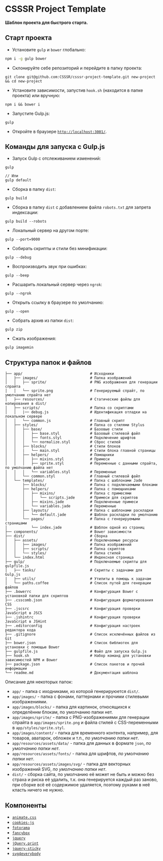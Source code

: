 # CSSSR Project Template
**Шаблон проекта для быстрого старта.**

## Старт проекта

* Установите `gulp` и `bower` глобально:

```bash
npm i -g gulp bower
```

* Склонируйте себе репозиторий и перейдите в папку проекта:

```
git clone git@github.com:CSSSR/csssr-project-template.git new-project && cd new-project
```

* Установите зависимости, запустив `hook.sh` (находится в папке проекта) или вручную:

```
npm i && bower i
```

* Запустите Gulp.js:

```
gulp
```

* Откройте в браузере [`http://localhost:3001/`](http://localhost:3001/).

## Команды для запуска с Gulp.js

* Запуск Gulp с отслеживанием изменений:

```
gulp

// Или
gulp default
```

* Сборка в папку `dist`:

```
gulp build
```

* Сборка в папку `dist` с добавлением файла `robots.txt` для запрета индексации:

```
gulp build --robots
```

* Локальный сервер на другом порте:

```
gulp --port=9000
```

* Собирать скрипты и стили без минификации:

```
gulp --debug
```

* Воспроизводить звук при ошибках:

```
gulp --beep
```

* Расшарить локальный сервер через `ngrok`:

```
gulp --ngrok
```

* Открыть ссылку в браузере по умолчанию:

```
gulp --open
```

* Собрать архив из папки `dist`:

```
gulp zip
```

* Сжать изображения:

```
gulp imagemin
```

## Структура папок и файлов

```
├── app/                               # Исходники
│   ├── images/                        # Папка изображений
│   │   ├── sprite/                    # PNG изображения для генерации спрайта
│   │   └── sprite.png                 # Генерируемый спрайт, по умолчанию спрайта нет
│   ├── resources/                     # Статические файлы для копирования в dist/
│   ├── scripts/                       # Папка со скриптами
│   │   |── debug.js                   # Идентификация отладки на локальном сервере
│   │   └── common.js                  # Главный скрипт
│   ├── styles/                        # Папка со стилями Stylus
│   │   ├── base/                      # Базовые стили
│   │   │   ├── base.styl              # Базовый стилевой файл
│   │   │   ├── fonts.styl             # Подключение шрифтов
│   │   │   └── normalize.styl         # Сброс стилей
│   │   ├── blocks/                    # Стили блоков
│   │   |   └── main.styl              # Стили блока главной страницы
│   │   ├── helpers/                   # Помощники
│   │   │   ├── mixins.styl            # Примеси
│   │   │   ├── sprite.styl            # Переменные с данными спрайта, по умолчанию файла нет
│   │   │   └── variables.styl         # Переменные
│   │   └── common.styl                # Главный стилевой файл
│   └── templates/                     # Папка с шаблонами Jade
│       ├── blocks/                    # Папка с подключаемыми блоками
│       ├── helpers/                   # Папка с помощниками
│       │   ├── mixins/                # Папка с примесями
│       │   │   └── scripts.jade       # Примеси для скриптов
│       │   ├── mixins.jade            # Подключенные примеси
│       │   └── variables.jade         # Переменные
│       ├── layouts/                   # Папка с шаблонами раскладки
│       │   └── default.jade           # Шаблон раскладки по умолчанию
│       └── pages/                     # Папка с генерируемыми страницами
│           └── index.jade             # Шаблон одной из страниц
├── components/                        # Bower зависимости
├── dist/                              # Сборка
│   ├── assets/                        # Подключаемые ресурсы
│   │   ├── images/                    # Папка изображений
│   │   ├── scripts/                   # Папка скриптов
│   │   └── styles/                    # Папка стилей
│   └── index.html                     # Индексная страница
├── gulp/                              # Подключаемые скрипты для gulpfile.js
|   ├── tasks/                         # Скрипты с задачами для Gulp.js
|   ├── utils/                         # Утилиты в помощь к задачам
│   └── paths.coffee                   # Список путей для генерации файлов
├── .bowerrc                           # Конфигурация Bower с установкой папки для скриптов
├── .csscomb.json                      # Конфигурация форматирования CSS
├── .jscsrc                            # Конфигурация проверки JavaScript в JSCS
├── .jshintrc                          # Конфигурация проверки JavaScript в JSHint
├── .editorconfig                      # Конфигурация настроек редактора кода
├── .gitignore                         # Список исключённых файлов из Git
├── bower.json                         # Список библиотек для установки с помощью Bower
├── gulpfile.js                        # Файл для запуска Gulp.js
├── hook.sh                            # Набор команд для установки зависимостей NPM и Bower
├── package.json                       # Список пакетов и прочей информации
└── readme.md                          # Документация шаблона
```

Описание для некоторых папок:
* `app/` - папка с иходниками, из которой генерируюется `dist/`.
* `app/images/` - папка с фонами, паттернами и прочими стилевыми изображениями.
* `app/images/blocks/` - папка для картинок, относящихся к определённм блокам, по умолчанию папки нет.
* `app/images/sprite/` - папка с PNG-изображениями для генерации спрайта в `app/images/sprite.png` и файла стилей с CSS-переменными в `app/styles/sprite.styl`.
* `app/images/content/` - папка для временного контента, например, для товаров, аватарок, обложек и т.п., *по умолчанию папки нет*.
* `app/resources/assets/data/` - папка для данных в формате `json`, *по умолчанию папки нет*.
* `app/resources/assets/fonts/` - папка для шрифтов, *по умолчанию папки нет*.
* `app/resources/assets/images/svg/` - папка для векторных изображений SVG, *по умолчанию папки нет*.
* `dist/` - сборка сайта, по умолчанию её может не быть и можно без страха и риска её удалить, т.к. она генерируется каждый раз заново, при сборке всё её содержимое удаляется, поэтому руками в неё класть ничего не нужно.

## Компоненты
* [`animate.css`](https://github.com/daneden/animate.css)
* [`cookies-js`](https://github.com/ScottHamper/Cookies)
* [`fotorama`](http://fotorama.io/)
* [`fancybox`](http://fancyapps.com/fancybox/)
* [`jquery`](https://github.com/jquery/jquery)
* [`jQuery.print`](https://doersguild.github.io/jQuery.print/)
* [`jquery-sticky`](https://github.com/garand/sticky)
* [`svg4everybody`](https://github.com/jonathantneal/svg4everybody)
